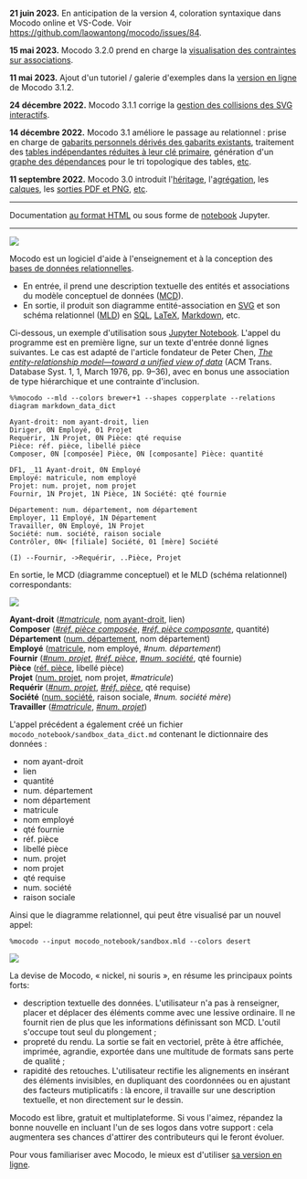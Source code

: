 **21 juin 2023.** En anticipation de la version 4, coloration syntaxique dans Mocodo online et VS-Code. Voir https://github.com/laowantong/mocodo/issues/84.

**15 mai 2023.** Mocodo 3.2.0 prend en charge la [visualisation des contraintes sur associations](https://rawgit.com/laowantong/mocodo/master/doc/fr_refman.html#Visualisation-des-contraintes-sur-les-associations).

**11 mai 2023.** Ajout d'un tutoriel / galerie d'exemples dans la [version en ligne](https://www.mocodo.net) de Mocodo 3.1.2.

**24 décembre 2022.** Mocodo 3.1.1 corrige la [gestion des collisions des SVG interactifs](https://rawgit.com/laowantong/mocodo/master/doc/fr_refman.html#Éviter-qu'une-interaction-sur-un-SVG-ne-s'applique-à-un-autre).

**14 décembre 2022.** Mocodo 3.1 améliore le passage au relationnel : prise en charge de [gabarits personnels dérivés des gabarits existants](https://rawgit.com/laowantong/mocodo/master/doc/fr_refman.html#Dérivation-de-gabarits), traitement des [tables indépendantes réduites à leur clé primaire](https://rawgit.com/laowantong/mocodo/master/doc/fr_refman.html#Suppression-des-tables-indépendantes-réduites-à-leur-clé-primaire), génération d'un [graphe des dépendances](https://rawgit.com/laowantong/mocodo/master/doc/fr_refman.html#Graphe-des-dépendances) pour le tri topologique des tables, [etc](https://github.com/laowantong/mocodo/releases/tag/3.1.0).

**11 septembre 2022.** Mocodo 3.0 introduit l'[héritage](https://rawgit.com/laowantong/mocodo/master/doc/fr_refman.html#Héritage-(ou-spécialisation)), l'[agrégation](https://rawgit.com/laowantong/mocodo/master/doc/fr_refman.html#Agrégation-(ou-pseudo-entité)), les [calques](https://rawgit.com/laowantong/mocodo/master/doc/fr_refman.html#Héritage-(ou-spécialisation)), les [sorties PDF et PNG](https://rawgit.com/laowantong/mocodo/master/doc/fr_refman.html#Héritage-(ou-spécialisation)), [etc](https://github.com/laowantong/mocodo/releases/tag/3.0).

------

Documentation [au format HTML](https://rawgit.com/laowantong/mocodo/master/doc/fr_refman.html) ou sous forme de [notebook](doc/fr_refman.ipynb) Jupyter.

----

![](https://cdn.rawgit.com/laowantong/mocodo/master/logos/banner.svg)

Mocodo est un logiciel d'aide à l'enseignement et à la conception des [bases de données relationnelles](https://fr.wikipedia.org/wiki/Base_de_données_relationnelle).

- En entrée, il prend une description textuelle des entités et associations du modèle conceptuel de données ([MCD](https://fr.wikipedia.org/wiki/Modèle_entité-association)).
- En sortie, il produit son diagramme entité-association en [SVG](https://fr.wikipedia.org/wiki/Scalable_Vector_Graphics) et son schéma relationnel ([MLD](
https://fr.wikipedia.org/wiki/Merise_%28informatique%29#MLD_:_mod.C3.A8le_logique_des_donn.C3.A9es)) en [SQL](https://fr.wikipedia.org/wiki/Structured_Query_Language), [LaTeX](https://fr.wikipedia.org/wiki/LaTeX), [Markdown](https://fr.wikipedia.org/wiki/Markdown), etc.

Ci-dessous, un exemple d'utilisation sous [Jupyter Notebook](https://jupyter.org). L'appel du programme est en première ligne, sur un texte d'entrée donné lignes suivantes. Le cas est adapté de l'article fondateur de Peter Chen, [_The entity-relationship model—toward a unified view of data_](https://doi.org/10.1145/320434.320440) (ACM Trans. Database Syst. 1, 1, March 1976, pp. 9–36), avec en bonus une association de type hiérarchique et une contrainte d'inclusion.

```
%%mocodo --mld --colors brewer+1 --shapes copperplate --relations diagram markdown_data_dict

Ayant-droit: nom ayant-droit, lien
Diriger, 0N Employé, 01 Projet
Requérir, 1N Projet, 0N Pièce: qté requise
Pièce: réf. pièce, libellé pièce
Composer, 0N [composée] Pièce, 0N [composante] Pièce: quantité

DF1, _11 Ayant-droit, 0N Employé
Employé: matricule, nom employé
Projet: num. projet, nom projet
Fournir, 1N Projet, 1N Pièce, 1N Société: qté fournie

Département: num. département, nom département
Employer, 11 Employé, 1N Département
Travailler, 0N Employé, 1N Projet
Société: num. société, raison sociale
Contrôler, 0N< [filiale] Société, 01 [mère] Société

(I) --Fournir, ->Requérir, ..Pièce, Projet
```

En sortie, le MCD (diagramme conceptuel) et le MLD (schéma relationnel) correspondants:

![](https://cdn.rawgit.com/laowantong/mocodo/master/doc/readme_1.png)

**Ayant-droit** (<ins>_#matricule_</ins>, <ins>nom ayant-droit</ins>, lien)<br>
**Composer** (<ins>_#réf. pièce composée_</ins>, <ins>_#réf. pièce composante_</ins>, quantité)<br>
**Département** (<ins>num. département</ins>, nom département)<br>
**Employé** (<ins>matricule</ins>, nom employé, _#num. département_)<br>
**Fournir** (<ins>_#num. projet_</ins>, <ins>_#réf. pièce_</ins>, <ins>_#num. société_</ins>, qté fournie)<br>
**Pièce** (<ins>réf. pièce</ins>, libellé pièce)<br>
**Projet** (<ins>num. projet</ins>, nom projet, _#matricule_)<br>
**Requérir** (<ins>_#num. projet_</ins>, <ins>_#réf. pièce_</ins>, qté requise)<br>
**Société** (<ins>num. société</ins>, raison sociale, _#num. société mère_)<br>
**Travailler** (<ins>_#matricule_</ins>, <ins>_#num. projet_</ins>)

L'appel précédent a également créé un fichier `mocodo_notebook/sandbox_data_dict.md` contenant le dictionnaire des données :

- nom ayant-droit
- lien
- quantité
- num. département
- nom département
- matricule
- nom employé
- qté fournie
- réf. pièce
- libellé pièce
- num. projet
- nom projet
- qté requise
- num. société
- raison sociale

Ainsi que le diagramme relationnel, qui peut être visualisé par un nouvel appel:

```
%mocodo --input mocodo_notebook/sandbox.mld --colors desert
```

![](https://cdn.rawgit.com/laowantong/mocodo/master/doc/readme_2.png)

La devise de Mocodo, « nickel, ni souris », en résume les principaux points forts:

- description textuelle des données. L'utilisateur n'a pas à renseigner, placer et déplacer des éléments comme avec une lessive ordinaire. Il ne fournit rien de plus que les informations définissant son MCD. L'outil s'occupe tout seul du plongement ;
- propreté du rendu. La sortie se fait en vectoriel, prête à être affichée, imprimée, agrandie, exportée dans une multitude de formats sans perte de qualité ;
- rapidité des retouches. L'utilisateur rectifie les alignements en insérant des éléments invisibles, en dupliquant des coordonnées ou en ajustant des facteurs mutiplicatifs : là encore, il travaille sur une description textuelle, et non directement sur le dessin.

Mocodo est libre, gratuit et multiplateforme. Si vous l'aimez, répandez la bonne nouvelle en incluant l'un de ses logos dans votre support : cela augmentera ses chances d'attirer des contributeurs qui le feront évoluer.

Pour vous familiariser avec Mocodo, le mieux est d'utiliser [sa version en ligne](https://www.mocodo.net).
